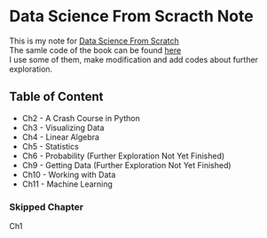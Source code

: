 # Data Science From Scracth Note
This is my note for [Data Science From Scratch](http://shop.oreilly.com/product/0636920033400.do)  
The samle code of the book can be found [here](https://github.com/joelgrus/data-science-from-scratch)  
I use some of them, make modification and add codes about further exploration.

## Table of Content
- Ch2 - A Crash Course in Python
- Ch3 - Visualizing Data
- Ch4 - Linear Algebra
- Ch5 - Statistics
- Ch6 - Probability (Further Exploration Not Yet Finished)
- Ch9 - Getting Data (Further Exploration Not Yet Finished)
- Ch10 - Working with Data
- Ch11 - Machine Learning

### Skipped Chapter
Ch1